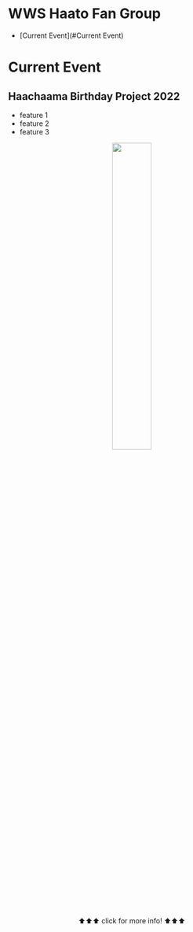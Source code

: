 # WWS Haato Fan Group
  - [Current Event](#Current Event)

# Current Event
## Haachaama Birthday Project 2022
  - feature 1 
  - feature 2
  - feature 3

<p align="center">
  <img src="todo" width = "40%"/>
</p>

<p align="center">
      ⬆⬆⬆ click for more info! ⬆⬆⬆
</p>